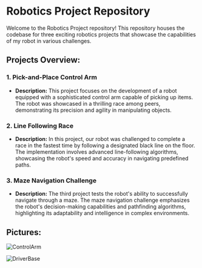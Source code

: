 # Robotics Project Repository

Welcome to the Robotics Project repository! This repository houses the codebase for three exciting robotics projects that showcase the capabilities of my robot in various challenges.

## Projects Overview:

### 1. Pick-and-Place Control Arm
- **Description:** This project focuses on the development of a robot equipped with a sophisticated control arm capable of picking up items. The robot was showcased in a thrilling race among peers, demonstrating its precision and agility in manipulating objects.

### 2. Line Following Race
- **Description:** In this project, our robot was challenged to complete a race in the fastest time by following a designated black line on the floor. The implementation involves advanced line-following algorithms, showcasing the robot's speed and accuracy in navigating predefined paths.

### 3. Maze Navigation Challenge
- **Description:** The third project tests the robot's ability to successfully navigate through a maze. The maze navigation challenge emphasizes the robot's decision-making capabilities and pathfinding algorithms, highlighting its adaptability and intelligence in complex environments.

## Pictures:
![ControlArm](https://github.com/Ilesnat/Robotics/assets/149329272/96291687-7aa3-4bce-9659-f8c9b3a4bfd5)

![DriverBase](https://github.com/Ilesnat/Robotics/assets/149329272/b1a2fdf5-1dcd-41a4-9900-bf393e491c08)


